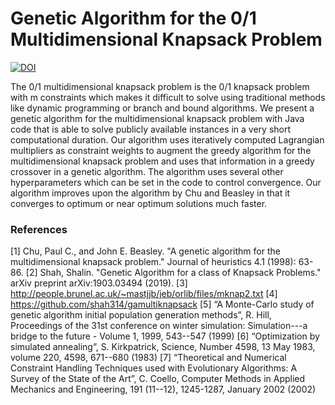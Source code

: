 <h1>Genetic Algorithm for the 0/1 Multidimensional Knapsack Problem</h1>

<a href="https://doi.org/10.5281/zenodo.3344947"><img src="https://zenodo.org/badge/DOI/10.5281/zenodo.3344947.svg" alt="DOI"></a>

<p>The 0/1 multidimensional knapsack problem is the 0/1 knapsack problem with m constraints which makes it difficult to solve using traditional methods like dynamic programming or branch and bound algorithms. We present a genetic algorithm for the multidimensional knapsack problem with Java code that is able to solve publicly available instances in a very short computational duration. Our algorithm uses iteratively computed Lagrangian multipliers as constraint weights to augment the greedy algorithm for the multidimensional knapsack problem and uses that information in a greedy crossover in a genetic algorithm. The algorithm uses several other hyperparameters which can be set in the code to control convergence. Our algorithm improves upon the algorithm by Chu and Beasley in that it converges to optimum or near optimum solutions much faster.</p>

<h3>References</h3>

[1] Chu, Paul C., and John E. Beasley. "A genetic algorithm for the multidimensional knapsack problem." Journal of heuristics 4.1 (1998): 63-86.
[2] Shah, Shalin. "Genetic Algorithm for a class of Knapsack Problems." arXiv preprint arXiv:1903.03494 (2019).
[3] http://people.brunel.ac.uk/~mastjjb/jeb/orlib/files/mknap2.txt
[4] https://github.com/shah314/gamultiknapsack
[5] “A Monte-Carlo study of genetic algorithm initial population generation methods”, R. Hill, Proceedings of the 31st conference on winter simulation: Simulation---a bridge to the future - Volume 1, 1999, 543--547 (1999)
[6] “Optimization by simulated annealing”, S. Kirkpatrick, Science, Number 4598, 13 May 1983, volume 220, 4598, 671--680 (1983) 
[7] “Theoretical and Numerical Constraint Handling Techniques used with Evolutionary Algorithms: A Survey of the State of the Art”, C. Coello, Computer Methods in Applied Mechanics and Engineering, 191 (11--12), 1245-1287, January 2002 (2002)
